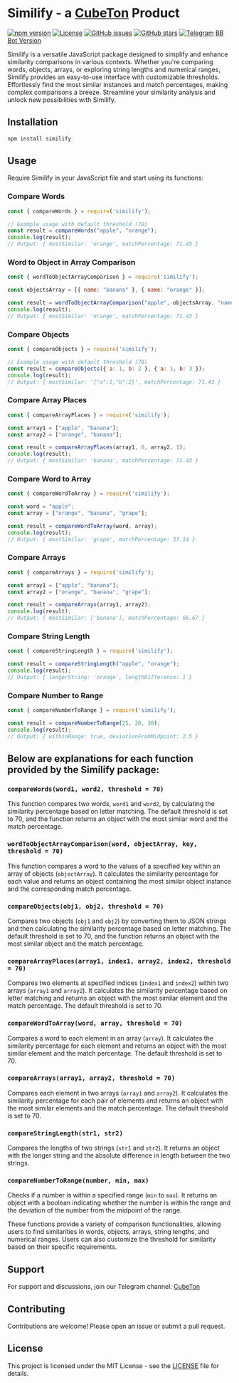 
# Similify - a [CubeTon](https://cubeton.t.me) Product

[![npm version](https://img.shields.io/npm/v/similify.svg)](https://www.npmjs.com/package/similify)
[![License](https://img.shields.io/badge/license-MIT-blue.svg)](https://opensource.org/licenses/MIT)
[![GitHub issues](https://img.shields.io/github/issues/Untoldhacker-Dev/Similify.svg)](https://github.com/Untoldhacker-Dev/Similify/issues)
[![GitHub stars](https://img.shields.io/github/stars/Untoldhacker-Dev/Similify.svg)](https://github.com/Untoldhacker-Dev/Similify/stargazers)
[![Telegram](https://img.shields.io/badge/chat-on%20telegram-0088cc.svg)](https://t.me/CubeTon)
[BB Bot Version](https://github.com/Untoldhacker-Dev/similify.bb)


Similify is a versatile JavaScript package designed to simplify and enhance similarity comparisons in various contexts. Whether you're comparing words, objects, arrays, or exploring string lengths and numerical ranges, Similify provides an easy-to-use interface with customizable thresholds. Effortlessly find the most similar instances and match percentages, making complex comparisons a breeze. Streamline your similarity analysis and unlock new possibilities with Similify.

## Installation

```bash
npm install similify
```

## Usage

Require Similify in your JavaScript file and start using its functions:

### Compare Words

```javascript
const { compareWords } = require('similify');

// Example usage with default threshold (70)
const result = compareWords("apple", "orange");
console.log(result);
// Output: { mostSimilar: 'orange', matchPercentage: 71.43 }  
```

### Word to Object in Array Comparison

```javascript
const { wordToObjectArrayComparison } = require('similify');

const objectsArray = [{ name: "banana" }, { name: "orange" }];

const result = wordToObjectArrayComparison("apple", objectsArray, "name");
console.log(result);
// Output: { mostSimilar: 'orange', matchPercentage: 71.43 }  
```

### Compare Objects

```javascript
const { compareObjects } = require('similify');

// Example usage with default threshold (70)
const result = compareObjects({ a: 1, b: 2 }, { a: 1, b: 3 });
console.log(result);
// Output: { mostSimilar: '{"a":1,"b":2}', matchPercentage: 71.43 }  
```

### Compare Array Places

```javascript
const { compareArrayPlaces } = require('similify');

const array1 = ["apple", "banana"];
const array2 = ["orange", "banana"];

const result = compareArrayPlaces(array1, 0, array2, 1);
console.log(result);
// Output: { mostSimilar: 'banana', matchPercentage: 71.43 }  
```

### Compare Word to Array

```javascript
const { compareWordToArray } = require('similify');

const word = "apple";
const array = ["orange", "banana", "grape"];

const result = compareWordToArray(word, array);
console.log(result);
// Output: { mostSimilar: 'grape', matchPercentage: 57.14 }  
```

### Compare Arrays

```javascript
const { compareArrays } = require('similify');

const array1 = ["apple", "banana"];
const array2 = ["orange", "banana", "grape"];

const result = compareArrays(array1, array2);
console.log(result);
// Output: { mostSimilar: ['banana'], matchPercentage: 66.67 }  
```

### Compare String Length

```javascript
const { compareStringLength } = require('similify');

const result = compareStringLength("apple", "orange");
console.log(result);
// Output: { longerString: 'orange', lengthDifference: 1 }  
```

### Compare Number to Range

```javascript
const { compareNumberToRange } = require('similify');

const result = compareNumberToRange(25, 20, 30);
console.log(result);
// Output: { withinRange: true, deviationFromMidpoint: 2.5 }  
```

## Below are explanations for each function provided by the Similify package:

### `compareWords(word1, word2, threshold = 70)`

This function compares two words, `word1` and `word2`, by calculating the similarity percentage based on letter matching. The default threshold is set to 70, and the function returns an object with the most similar word and the match percentage.

### `wordToObjectArrayComparison(word, objectArray, key, threshold = 70)`

This function compares a word to the values of a specified key within an array of objects (`objectArray`). It calculates the similarity percentage for each value and returns an object containing the most similar object instance and the corresponding match percentage.

### `compareObjects(obj1, obj2, threshold = 70)`

Compares two objects (`obj1` and `obj2`) by converting them to JSON strings and then calculating the similarity percentage based on letter matching. The default threshold is set to 70, and the function returns an object with the most similar object and the match percentage.

### `compareArrayPlaces(array1, index1, array2, index2, threshold = 70)`

Compares two elements at specified indices (`index1` and `index2`) within two arrays (`array1` and `array2`). It calculates the similarity percentage based on letter matching and returns an object with the most similar element and the match percentage. The default threshold is set to 70.

### `compareWordToArray(word, array, threshold = 70)`

Compares a word to each element in an array (`array`). It calculates the similarity percentage for each element and returns an object with the most similar element and the match percentage. The default threshold is set to 70.

### `compareArrays(array1, array2, threshold = 70)`

Compares each element in two arrays (`array1` and `array2`). It calculates the similarity percentage for each pair of elements and returns an object with the most similar elements and the match percentage. The default threshold is set to 70.

### `compareStringLength(str1, str2)`

Compares the lengths of two strings (`str1` and `str2`). It returns an object with the longer string and the absolute difference in length between the two strings.

### `compareNumberToRange(number, min, max)`

Checks if a number is within a specified range (`min` to `max`). It returns an object with a boolean indicating whether the number is within the range and the deviation of the number from the midpoint of the range.

These functions provide a variety of comparison functionalities, allowing users to find similarities in words, objects, arrays, string lengths, and numerical ranges. Users can also customize the threshold for similarity based on their specific requirements.


## Support

For support and discussions, join our Telegram channel: [CubeTon](https://t.me/CubeTon)

## Contributing

Contributions are welcome! Please open an issue or submit a pull request.

## License

This project is licensed under the MIT License - see the [LICENSE](LICENSE) file for details.
